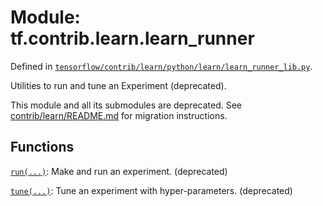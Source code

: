 <div itemscope itemtype="http://developers.google.com/ReferenceObject">
<meta itemprop="name" content="tf.contrib.learn.learn_runner" />
</div>

# Module: tf.contrib.learn.learn_runner



Defined in [`tensorflow/contrib/learn/python/learn/learn_runner_lib.py`](https://www.tensorflow.org/code/tensorflow/contrib/learn/python/learn/learn_runner_lib.py).

Utilities to run and tune an Experiment (deprecated).

This module and all its submodules are deprecated. See
[contrib/learn/README.md](https://www.tensorflow.org/code/tensorflow/contrib/learn/README.md)
for migration instructions.


## Functions

[`run(...)`](../../../tf/contrib/learn/learn_runner/run.md): Make and run an experiment. (deprecated)

[`tune(...)`](../../../tf/contrib/learn/learn_runner/tune.md): Tune an experiment with hyper-parameters. (deprecated)

